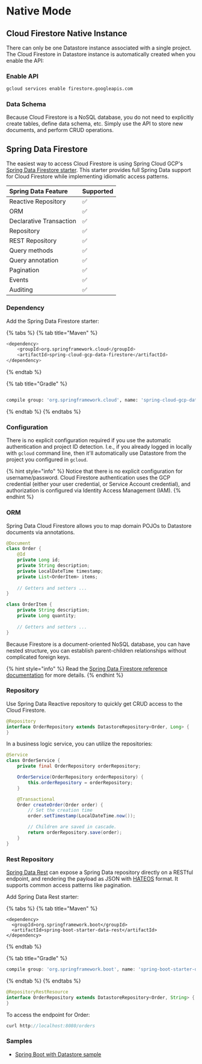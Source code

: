 # Native Mode

## Cloud Firestore Native Instance

There can only be one Datastore instance associated with a single project. The Cloud Firestore in Datastore instance is automatically created when you enable the API:

### Enable API

```bash
gcloud services enable firestore.googleapis.com
```

### Data Schema

Because Cloud Firestore is a NoSQL database, you do not need to explicitly create tables, define data schema, etc. Simply use the API to store new documents, and perform CRUD operations.

## Spring Data Firestore

The easiest way to access Cloud Firestore is using Spring Cloud GCP's [Spring Data Firestore starter](https://cloud.spring.io/spring-cloud-static/spring-cloud-gcp/1.2.2.RELEASE/reference/html/#spring-data-reactive-repositories-for-cloud-firestore). This starter provides full Spring Data support for Cloud Firestore while implementing idiomatic access patterns.

| Spring Data Feature | Supported |
| :--- | :--- |
| Reactive Repository | ✅ |
| ORM | ✅ |
| Declarative Transaction | ✅ |
| Repository | ✅ |
| REST Repository | ✅ |
| Query methods | ✅ |
| Query annotation | ✅ |
| Pagination | ✅ |
| Events | ✅ |
| Auditing | ✅ |

### Dependency

Add the Spring Data Firestore starter:

{% tabs %}
{% tab title="Maven" %}
```bash
<dependency>
    <groupId>org.springframework.cloud</groupId>
    <artifactId>spring-cloud-gcp-data-firestore</artifactId>
</dependency>
```
{% endtab %}

{% tab title="Gradle" %}
```bash

compile group: 'org.springframework.cloud', name: 'spring-cloud-gcp-data-spanner'
```
{% endtab %}
{% endtabs %}

### Configuration

There is no explicit configuration required if you use the automatic authentication and project ID detection. I.e., if you already logged in locally with `gcloud` command line, then it'll automatically use Datastore from the project you configured in `gcloud`.

{% hint style="info" %}
Notice that there is no explicit configuration for username/password. Cloud Firestore authentication uses the GCP credential \(either your user credential, or Service Account credential\), and authorization is configured via Identity Access Management \(IAM\).
{% endhint %}

### ORM

Spring Data Cloud Firestore allows you to map domain POJOs to Datastore documents via annotations.

```java
@Document
class Order {
	@Id
	private Long id;
	private String description;
	private LocalDateTime timestamp;
	private List<OrderItem> items;
	
	// Getters and setters ...
}

class OrderItem {
	private String description;
	private Long quantity;
	
	// Getters and setters ...
}
```

Because Firestore is a document-oriented NoSQL database, you can have nested structure, you can establish parent-children relationships without complicated foreign keys.

{% hint style="info" %}
Read the [Spring Data Firestore reference documentation](https://cloud.spring.io/spring-cloud-static/spring-cloud-gcp/1.2.2.RELEASE/reference/html/#object-mapping-3) for more details.
{% endhint %}

### Repository

Use Spring Data Reactive repository to quickly get CRUD access to the Cloud Firestore.

```java
@Repository
interface OrderRepository extends DatastoreRepository<Order, Long> {
}
```

In a business logic service, you can utilize the repositories:

```java
@Service
class OrderService {
	private final OrderRepository orderRepository;

	OrderService(OrderRepository orderRepository) {
		this.orderRepository = orderRepository;
	}

	@Transactional
	Order createOrder(Order order) {
		// Set the creation time
		order.setTimestamp(LocalDateTime.now());

		// Children are saved in cascade.
		return orderRepository.save(order);
	}
}
```

### Rest Repository

[Spring Data Rest](https://spring.io/projects/spring-data-rest) can expose a Spring Data repository directly on a RESTful endpoint, and rendering the payload as JSON with [HATEOS](https://en.wikipedia.org/wiki/HATEOAS) format. It supports common access patterns like pagination.

Add Spring Data Rest starter:

{% tabs %}
{% tab title="Maven" %}
```markup
<dependency>
  <groupId>org.springframework.boot</groupId>
  <artifactId>spring-boot-starter-data-rest</artifactId>
</dependency>
```
{% endtab %}

{% tab title="Gradle" %}
```groovy
compile group: 'org.springframework.boot', name: 'spring-boot-starter-data-rest'
```
{% endtab %}
{% endtabs %}

```java
@RepositoryRestResource
interface OrderRepository extends DatastoreRepository<Order, String> {
}
```

To access the endpoint for Order:

```java
curl http://localhost:8080/orders
```

### Samples

* [Spring Boot with Datastore sample](https://github.com/spring-cloud/spring-cloud-gcp/tree/master/spring-cloud-gcp-samples/spring-cloud-gcp-data-datastore-sample)

